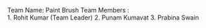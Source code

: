 Team Name: 
    Paint Brush
Team Members :  
    1. Rohit Kumar (Team Leader)
    2. Punam Kumavat
    3. Prabina Swain